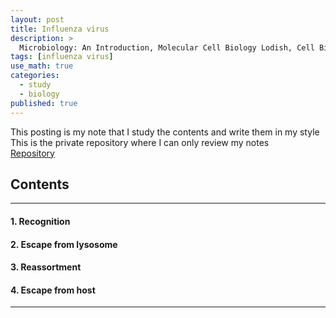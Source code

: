 ```yaml
---
layout: post
title: Influenza virus
description: >
  Microbiology: An Introduction, Molecular Cell Biology Lodish, Cell Biology Course in Yonsei, Microbiology Course in Yonsei (reference)
tags: [influenza virus]
use_math: true
categories:
  - study
  - biology
published: true
---
```

This posting is my note that I study the contents and write them in my style <br>
This is the private repository where I can only review my notes<br>
[Repository](https://github.com/hyun-jin891/hidden-post-hyunjin891-github-blog/blob/master/_posts/study/biology/2022-06-26-influenza-virus.md)

## Contents
------
#### 1. Recognition
#### 2. Escape from lysosome
#### 3. Reassortment
#### 4. Escape from host
-----

